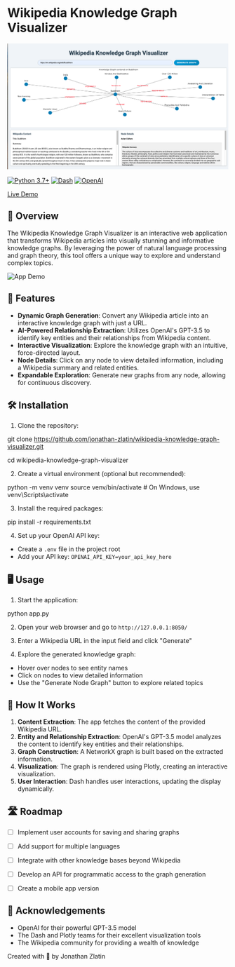# Wikipedia Knowledge Graph Visualizer

![app snap shot](app-layout.png)

[![Python 3.7+](https://img.shields.io/badge/python-3.7+-blue.svg)](https://www.python.org/downloads/release/python-370/)
[![Dash](https://img.shields.io/badge/dash-2.9.3-blue.svg)](https://dash.plotly.com/)
[![OpenAI](https://img.shields.io/badge/openai-0.27.8-green.svg)](https://openai.com/)

[Live Demo](https://drive.google.com/file/d/1M3nChuF5qrNbZK7qEtQysJ79eJJQ6fZ6/view?usp=drive_link)

## 🌟 Overview

The Wikipedia Knowledge Graph Visualizer is an interactive web application that transforms Wikipedia articles into visually stunning and informative knowledge graphs. By leveraging the power of natural language processing and graph theory, this tool offers a unique way to explore and understand complex topics.

![App Demo](https://example.com/path_to_your_demo.gif)

## 🚀 Features

- **Dynamic Graph Generation**: Convert any Wikipedia article into an interactive knowledge graph with just a URL.
- **AI-Powered Relationship Extraction**: Utilizes OpenAI's GPT-3.5 to identify key entities and their relationships from Wikipedia content.
- **Interactive Visualization**: Explore the knowledge graph with an intuitive, force-directed layout.
- **Node Details**: Click on any node to view detailed information, including a Wikipedia summary and related entities.
- **Expandable Exploration**: Generate new graphs from any node, allowing for continuous discovery.

## 🛠️ Installation

1. Clone the repository:

git clone https://github.com/jonathan-zlatin/wikipedia-knowledge-graph-visualizer.git

cd wikipedia-knowledge-graph-visualizer

2. Create a virtual environment (optional but recommended):

python -m venv venv
source venv/bin/activate  # On Windows, use venv\Scripts\activate

3. Install the required packages:

pip install -r requirements.txt

4. Set up your OpenAI API key:
- Create a `.env` file in the project root
- Add your API key: `OPENAI_API_KEY=your_api_key_here`

## 🖥️ Usage

1. Start the application:

python app.py

2. Open your web browser and go to `http://127.0.0.1:8050/`

3. Enter a Wikipedia URL in the input field and click "Generate"

4. Explore the generated knowledge graph:
- Hover over nodes to see entity names
- Click on nodes to view detailed information
- Use the "Generate Node Graph" button to explore related topics

## 🧠 How It Works

1. **Content Extraction**: The app fetches the content of the provided Wikipedia URL.
2. **Entity and Relationship Extraction**: OpenAI's GPT-3.5 model analyzes the content to identify key entities and their relationships.
3. **Graph Construction**: A NetworkX graph is built based on the extracted information.
4. **Visualization**: The graph is rendered using Plotly, creating an interactive visualization.
5. **User Interaction**: Dash handles user interactions, updating the display dynamically.

## 🛣️ Roadmap

- [ ] Implement user accounts for saving and sharing graphs
- [ ] Add support for multiple languages
- [ ] Integrate with other knowledge bases beyond Wikipedia
- [ ] Develop an API for programmatic access to the graph generation
- [ ] Create a mobile app version


## 🙏 Acknowledgements

- OpenAI for their powerful GPT-3.5 model
- The Dash and Plotly teams for their excellent visualization tools
- The Wikipedia community for providing a wealth of knowledge

Created with 🧠 by Jonathan Zlatin
